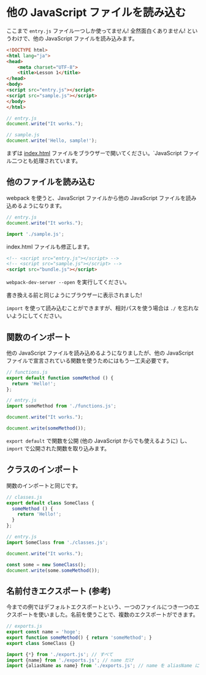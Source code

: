 # 他の JavaScript ファイルを読み込む
ここまで `entry.js` ファイル一つしか使ってません! 全然面白くありません! というわけで、他の JavaScript ファイルを読み込みます。

```html
<!DOCTYPE html>
<html lang="ja">
<head>
    <meta charset="UTF-8">
    <title>Lesson 1</title>
</head>
<body>
<script src="entry.js"></script>
<script src="sample.js"></script>
</body>
</html>
```

```javascript
// entry.js
document.write("It works.");
```

```javascript
// sample.js
document.write('Hello, sample!');
```

まずは [index.html](./index.html) ファイルをブラウザーで開いてください。`JavaScript ファイル二つとも処理されています。


## 他のファイルを読み込む
webpack を使うと、JavaScript ファイルから他の JavaScript ファイルを読み込めるようになります。

```javascript
// entry.js
document.write("It works.");

import './sample.js';
```

index.html ファイルも修正します。

```html
<!-- <script src="entry.js"></script> -->
<!-- <script src="sample.js"></script> -->
<script src="bundle.js"></script>
```

`webpack-dev-server --open` を実行してください。

書き換える前と同じようにブラウザーに表示されました!

`import` を使って読み込むことができますが、相対パスを使う場合は `./` を忘れないようにしてください。


## 関数のインポート
他の JavaScript ファイルを読み込めるようになりましたが、他の JavaScript ファイルで宣言されている関数を使うためにはもう一工夫必要です。

```javascript
// functions.js
export default function someMethod () {
  return 'Hello!';
};
```

```javascript
// entry.js
import someMethod from './functions.js';

document.write("It works.");

document.write(someMethod());
```

`export default` で関数を公開 (他の JavaScript からでも使えるように) し、`import` で公開された関数を取り込みます。


## クラスのインポート
関数のインポートと同じです。

```javascript
// classes.js
export default class SomeClass {
  someMethod () {
    return 'Hello!';
  }
};
```

```javascript
// entry.js
import SomeClass from './classes.js';

document.write("It works.");

const some = new SomeClass();
document.write(some.someMethod());
```


## 名前付きエクスポート (参考)
今までの例ではデフォルトエクスポートという、一つのファイルにつき一つのエクスポートを使いました。名前を使うことで、複数のエクスポートができます。

```javascript
// exports.js
export const name = 'hoge';
export function someMethod() { return 'someMethod'; }
export class SomeClass {}
```

```javascript
import {*} from './export.js'; // すべて
import {name} from './exports.js'; // name だけ
import {aliasName as name} from './exports.js'; // name を aliasName にして
```
